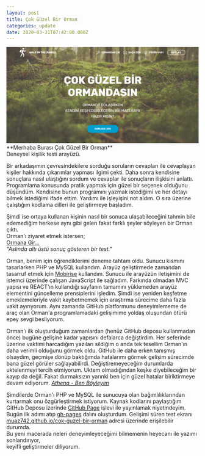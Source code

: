 ```yaml
---
layout: post
title: Çok Güzel Bir Orman
categories: update
date: 2020-03-31T07:42:00.000Z
---
```

<img src="/images/fulls/2020-03-31-Orman.png" class="fit image">
**Merhaba Burası Çok Güzel Bir Orman**<br>
Deneysel kişilik testi arayüzü. 

Bir arkadaşımın çevresindekilere sorduğu soruların cevapları ile cevaplayan kişiler hakkında çıkarımlar yapması ilgimi çekti. Daha sonra kendisine sonuçlara nasıl ulaştığını sordum ve cevaplar ile sonuçların ilişkisini anlattı. Programlama konusunda pratik yapmak için güzel bir seçenek olduğunu düşündüm. Kendisine bunun programını yazmak istediğimi ve her detayı bilmek istediğimi ifade ettim. Yardımı ile işleyişini not aldım. O sıra üzerine çalıştığım kodlama dilleri ile geliştirmeye başladım.

Şimdi ise ortaya kullanan kişinin nasıl bir sonuca ulaşabileceğini tahmin bile edemediğim herkese aynı gibi gelen fakat farklı şeyler söyleyen bir Orman çıktı.<br>
Orman'ı ziyaret etmek istersen;<br>
[Ormana Gir...][ormana gir]<br>
*"Aslında altı üstü sonuç gösteren bir test."*

Orman, benim için öğrendiklerimi deneme tahtam oldu. Sunucu kısmını tasarlarken PHP ve MySQL kullandım. Arayüz geliştirmede zamandan tasarruf etmek için [Mobirise][mobirise homepage] kullandım. Sunucu ile arayüzün iletişimini de istemci üzerinde çalışan JavaScript ile sağladım. Farkında olmadan MVC yapısı ve REACT'ın kullandığı sayfanın tamamını yüklemeden arayüz elementini güncelleme prensiplerini işledim. Şimdi ise yeniden keşfetme emeklemeleriyle vakit kaybetmemek için araştırma sürecime daha fazla vakit ayırıyorum. Aynı zamanda GitHub platformunu deneyimlememe de araç olan Orman'a programlamadaki gelişimime yoldaş oluşundan ötürü epey sevgi besliyorum.

Orman'ı ilk oluşturduğum zamanlardan (henüz GitHub deposu kullanmadan önce) bugüne gelişine kadar yapısını defalarca değiştirdim. Her seferinde üzerine vaktimi harcadığım yazıları sildiğim o anda tek tesellim Orman'ın daha verimli olduğunu görmek oldu. GitHub ile daha erken tanışmış olsaydım, geçmişe dönüp baktığımda hatalarımı görmek gelişim sürecimde bana güzel görüler sağlayabilirdi. Değiştiremeyeceğim durumlarda uktelenmeyi tercih etmiyorum. Uktem olmadığından keşke diyebileceğim bir kayıp da değil. Fakat durmaksızın yarınki ben için güzel hatalar biriktirmeye devam ediyorum. *[Athena - Ben Böyleyim][athena ben boyleyim]*

Şimdilerde Orman'ı PHP ve MySQL ile sunucuya olan bağımlılıklarından kurtarmak onu özgürleştirmek istiyorum. Kaynak kodlarını paylaştığım GitHub Deposu izerinde [GitHub Page][github page] işlevi ile yayınlamak niyetindeyim. Bugün ilk adımı atıp [gh-pages][yeni dal] dalını oluşturdum. Gelişimi süren test ekranı [muaz742.github.io/cok-guzel-bir-orman][test ekranı] adresi üzerinde erişilebilir durumda. <br>
Bu yeni macerada neleri deneyimleyeceğimi bilmemenin heyecanı ile yazımı sonlandırıyor,<br>
keyifli geliştirmeler diliyorum.

[mobirise homepage]: https://mobirise.com "Mobirise Website Builder"
[ormana gir]: https://orman.muaz712.com "Burası çok güzel bir orman..."
[athena ben boyleyim]: https://www.youtube.com/watch?v=OLY2i_DD6tI "Hayat bu kadar mı? Bence değil.."
[github page]: https://pages.github.com "Github Pages"
[yeni dal]: https://github.com/muaz742/cok-guzel-bir-orman/tree/gh-pages "Orman gh-pages dalı"
[test ekranı]: https://muaz742.github.io/cok-guzel-bir-orman "yeni arayüz"
